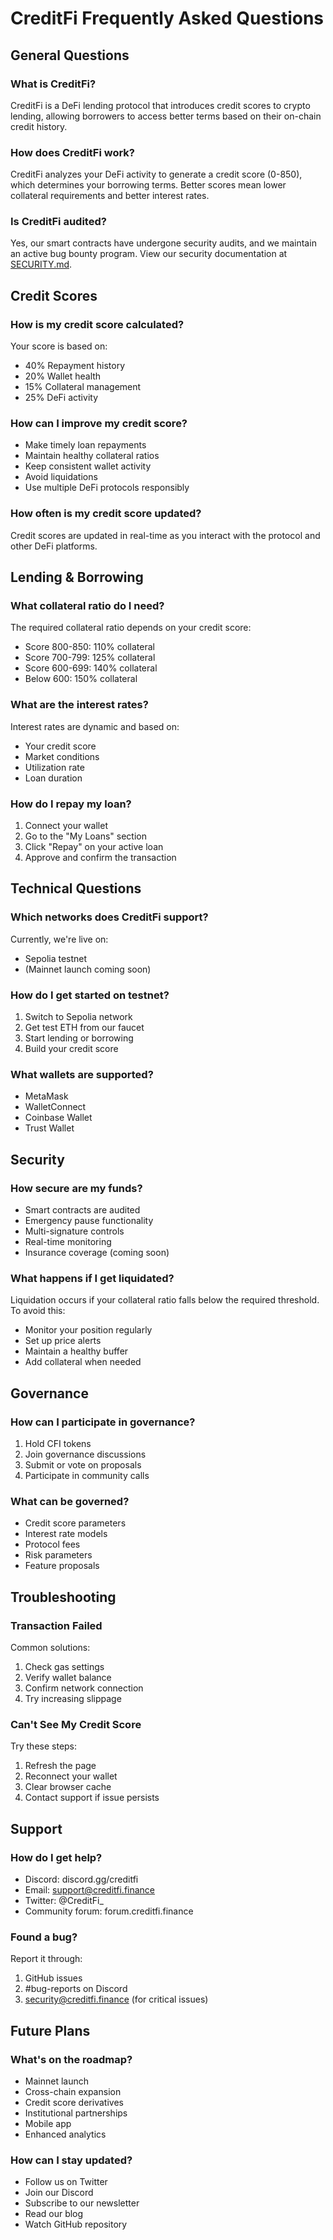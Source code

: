 # CreditFi Frequently Asked Questions

## General Questions

### What is CreditFi?
CreditFi is a DeFi lending protocol that introduces credit scores to crypto lending, allowing borrowers to access better terms based on their on-chain credit history.

### How does CreditFi work?
CreditFi analyzes your DeFi activity to generate a credit score (0-850), which determines your borrowing terms. Better scores mean lower collateral requirements and better interest rates.

### Is CreditFi audited?
Yes, our smart contracts have undergone security audits, and we maintain an active bug bounty program. View our security documentation at [SECURITY.md](../SECURITY.md).

## Credit Scores

### How is my credit score calculated?
Your score is based on:
- 40% Repayment history
- 20% Wallet health
- 15% Collateral management
- 25% DeFi activity

### How can I improve my credit score?
- Make timely loan repayments
- Maintain healthy collateral ratios
- Keep consistent wallet activity
- Avoid liquidations
- Use multiple DeFi protocols responsibly

### How often is my credit score updated?
Credit scores are updated in real-time as you interact with the protocol and other DeFi platforms.

## Lending & Borrowing

### What collateral ratio do I need?
The required collateral ratio depends on your credit score:
- Score 800-850: 110% collateral
- Score 700-799: 125% collateral
- Score 600-699: 140% collateral
- Below 600: 150% collateral

### What are the interest rates?
Interest rates are dynamic and based on:
- Your credit score
- Market conditions
- Utilization rate
- Loan duration

### How do I repay my loan?
1. Connect your wallet
2. Go to the "My Loans" section
3. Click "Repay" on your active loan
4. Approve and confirm the transaction

## Technical Questions

### Which networks does CreditFi support?
Currently, we're live on:
- Sepolia testnet
- (Mainnet launch coming soon)

### How do I get started on testnet?
1. Switch to Sepolia network
2. Get test ETH from our faucet
3. Start lending or borrowing
4. Build your credit score

### What wallets are supported?
- MetaMask
- WalletConnect
- Coinbase Wallet
- Trust Wallet

## Security

### How secure are my funds?
- Smart contracts are audited
- Emergency pause functionality
- Multi-signature controls
- Real-time monitoring
- Insurance coverage (coming soon)

### What happens if I get liquidated?
Liquidation occurs if your collateral ratio falls below the required threshold. To avoid this:
- Monitor your position regularly
- Set up price alerts
- Maintain a healthy buffer
- Add collateral when needed

## Governance

### How can I participate in governance?
1. Hold CFI tokens
2. Join governance discussions
3. Submit or vote on proposals
4. Participate in community calls

### What can be governed?
- Credit score parameters
- Interest rate models
- Protocol fees
- Risk parameters
- Feature proposals

## Troubleshooting

### Transaction Failed
Common solutions:
1. Check gas settings
2. Verify wallet balance
3. Confirm network connection
4. Try increasing slippage

### Can't See My Credit Score
Try these steps:
1. Refresh the page
2. Reconnect your wallet
3. Clear browser cache
4. Contact support if issue persists

## Support

### How do I get help?
- Discord: discord.gg/creditfi
- Email: support@creditfi.finance
- Twitter: @CreditFi_
- Community forum: forum.creditfi.finance

### Found a bug?
Report it through:
1. GitHub issues
2. #bug-reports on Discord
3. security@creditfi.finance (for critical issues)

## Future Plans

### What's on the roadmap?
- Mainnet launch
- Cross-chain expansion
- Credit score derivatives
- Institutional partnerships
- Mobile app
- Enhanced analytics

### How can I stay updated?
- Follow us on Twitter
- Join our Discord
- Subscribe to our newsletter
- Read our blog
- Watch GitHub repository 